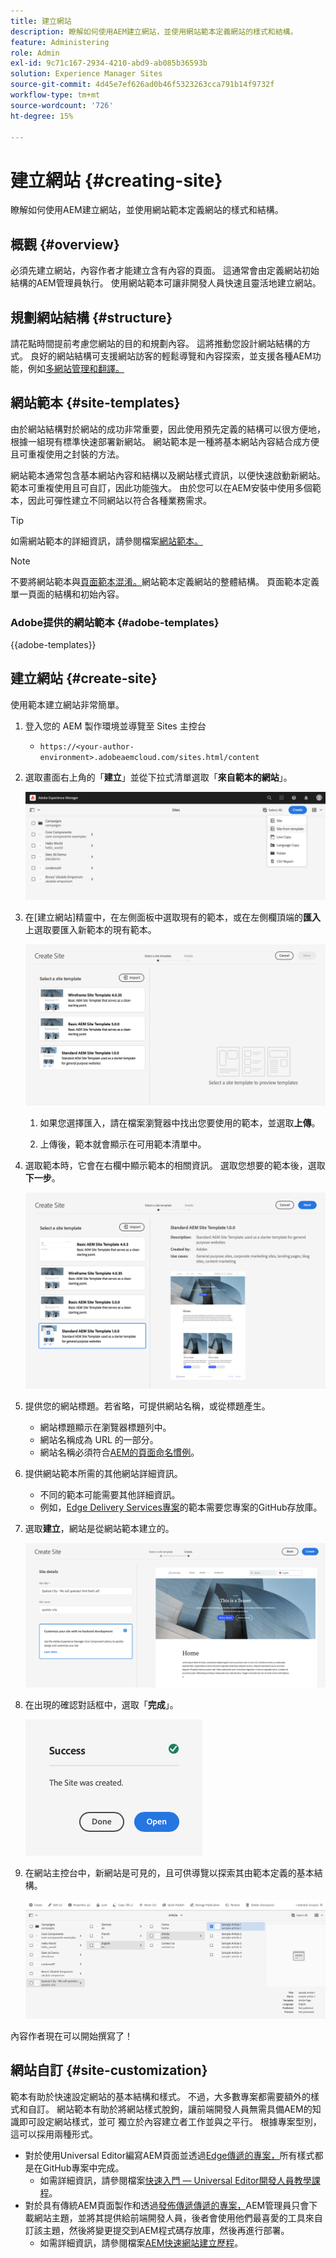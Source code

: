 ```yaml
---
title: 建立網站
description: 瞭解如何使用AEM建立網站，並使用網站範本定義網站的樣式和結構。
feature: Administering
role: Admin
exl-id: 9c71c167-2934-4210-abd9-ab085b36593b
solution: Experience Manager Sites
source-git-commit: 4d45e7ef626ad0b46f5323263cca791b14f9732f
workflow-type: tm+mt
source-wordcount: '726'
ht-degree: 15%

---
```



# 建立網站 {#creating-site}

瞭解如何使用AEM建立網站，並使用網站範本定義網站的樣式和結構。

## 概觀 {#overview}

必須先建立網站，內容作者才能建立含有內容的頁面。 這通常會由定義網站初始結構的AEM管理員執行。 使用網站範本可讓非開發人員快速且靈活地建立網站。

## 規劃網站結構 {#structure}

請花點時間提前考慮您網站的目的和規劃內容。 這將推動您設計網站結構的方式。 良好的網站結構可支援網站訪客的輕鬆導覽和內容探索，並支援各種AEM功能，例如[多網站管理和翻譯。](/help/sites-cloud/administering/msm-and-translation.md)

## 網站範本 {#site-templates}

由於網站結構對於網站的成功非常重要，因此使用預先定義的結構可以很方便地，根據一組現有標準快速部署新網站。 網站範本是一種將基本網站內容結合成方便且可重複使用之封裝的方法。

網站範本通常包含基本網站內容和結構以及網站樣式資訊，以便快速啟動新網站。範本可重複使用且可自訂，因此功能強大。 由於您可以在AEM安裝中使用多個範本，因此可彈性建立不同網站以符合各種業務需求。

>[!TIP]
>
>如需網站範本的詳細資訊，請參閱檔案[網站範本。](site-templates.md)

>[!NOTE]
>
>不要將網站範本與[頁面範本混淆。](/help/sites-cloud/authoring/page-editor/templates.md)網站範本定義網站的整體結構。 頁面範本定義單一頁面的結構和初始內容。

### Adobe提供的網站範本 {#adobe-templates}

{{adobe-templates}}

## 建立網站 {#create-site}

使用範本建立網站非常簡單。

1. 登入您的 AEM 製作環境並導覽至 Sites 主控台

   * `https://<your-author-environment>.adobeaemcloud.com/sites.html/content`

1. 選取畫面右上角的「**建立**」並從下拉式清單選取「**來自範本的網站**」。

   ![從範本建立網站](../assets/create-site-from-template.png)

1. 在[建立網站]精靈中，在左側面板中選取現有的範本，或在左側欄頂端的&#x200B;**匯入**&#x200B;上選取要匯入新範本的現有範本。

   ![網站建立精靈](../assets/site-creation-wizard.png)

   1. 如果您選擇匯入，請在檔案瀏覽器中找出您要使用的範本，並選取&#x200B;**上傳**。

   1. 上傳後，範本就會顯示在可用範本清單中。

1. 選取範本時，它會在右欄中顯示範本的相關資訊。 選取您想要的範本後，選取&#x200B;**下一步**。

   ![選取範本](../assets/select-site-template.png)

1. 提供您的網站標題。若省略，可提供網站名稱，或從標題產生。

   * 網站標題顯示在瀏覽器標題列中。
   * 網站名稱成為 URL 的一部分。
   * 網站名稱必須符合[AEM的頁面命名慣例](/help/sites-cloud/authoring/sites-console/organizing-pages.md#page-name-restrictions-and-best-practices)。

1. 提供網站範本所需的其他網站詳細資訊。

   * 不同的範本可能需要其他詳細資訊。
   * 例如，[Edge Delivery Services專案](https://www.aem.live/developer/ue-tutorial)的範本需要您專案的GitHub存放庫。

1. 選取&#x200B;**建立**，網站是從網站範本建立的。

   ![新網站的詳細資訊](../assets/create-site-details.png)

1. 在出現的確認對話框中，選取「**完成**」。

   ![成功對話框](../assets/success.png)

1. 在網站主控台中，新網站是可見的，且可供導覽以探索其由範本定義的基本結構。

   ![新網站結構](../assets/new-site.png)

內容作者現在可以開始撰寫了！

## 網站自訂 {#site-customization}

範本有助於快速設定網站的基本結構和樣式。 不過，大多數專案都需要額外的樣式和自訂。 網站範本有助於將網站樣式脫鉤，讓前端開發人員無需具備AEM的知識即可設定網站樣式，並可
獨立於內容建立者工作並與之平行。 根據專案型別，這可以採用兩種形式。

* 對於使用Universal Editor編寫AEM頁面並透過[Edge傳遞的專案，](/help/edge/overview.md)所有樣式都是在GitHub專案中完成。
   * 如需詳細資訊，請參閱檔案[快速入門 — Universal Editor開發人員教學課程](https://www.aem.live/developer/ue-tutorial)。
* 對於具有傳統AEM頁面製作和透過[發佈傳遞傳遞的專案，](/help/sites-cloud/authoring/author-publish.md)AEM管理員只會下載網站主題，並將其提供給前端開發人員，後者會使用他們最喜愛的工具來自訂該主題，然後將變更提交到AEM程式碼存放庫，然後再進行部署。
   * 如需詳細資訊，請參閱檔案[AEM快速網站建立歷程](/help/journey-sites/quick-site/overview.md)。
